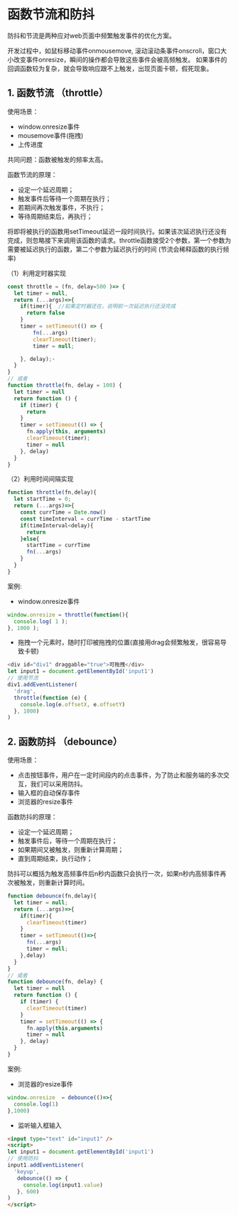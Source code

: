 # 函数节流和防抖

防抖和节流是两种应对web页面中频繁触发事件的优化方案。

开发过程中，如鼠标移动事件onmousemove, 滚动滚动条事件onscroll，窗口大小改变事件onresize，瞬间的操作都会导致这些事件会被高频触发。 如果事件的回调函数较为复杂，就会导致响应跟不上触发，出现页面卡顿，假死现象。

## 1. 函数节流 （throttle）

使用场景：
- window.onresize事件
- mousemove事件(拖拽)
- 上传进度

共同问题：函数被触发的频率太高。

函数节流的原理：

- 设定一个延迟周期；
- 触发事件后等待一个周期在执行；
- 若期间再次触发事件，不执行；
- 等待周期结束后，再执行；

将即将被执行的函数用setTimeout延迟一段时间执行。如果该次延迟执行还没有完成，则忽略接下来调用该函数的请求。throttle函数接受2个参数，第一个参数为需要被延迟执行的函数，第二个参数为延迟执行的时间 (节流会稀释函数的执行频率)


（1）利用定时器实现

```js
const throttle = (fn, delay=500 )=> {
  let timer = null,
  return (...args)=>{
    if(timer){  //如果定时器还在，说明前一次延迟执行还没完成
      return false
    }
    timer = setTimeout(() => {
        fn(...args)
        clearTimeout(timer);
        timer = null;

    }, delay);· 
  }
}
// 或者
function throttle(fn, delay = 100) {
  let timer = null
  return function () {
    if (timer) {
      return
    }
    timer = setTimeout(() => {
      fn.apply(this, arguments)
      clearTimeout(timer);
      timer = null
    }, delay)
  }
}
```
（2）利用时间间隔实现

```js
function throttle(fn,delay){
  let startTime = 0;
  return (...args)=>{
    const currTime = Date.now() 
    const timeInterval = currTime - startTime
    if(timeInterval<delay){
      return 
    }else{
      startTime = currTime
      fn(...args)
    }
  }
}
```

案例:
- window.onresize事件

```js
window.onresize = throttle(function(){
  console.log( 1 );
}, 1000 );
```
- 拖拽一个元素时，随时打印被拖拽的位置(直接用drag会频繁触发，很容易导致卡顿)

```js
<div id="div1" draggable="true">可拖拽</div>
let input1 = document.getElementById('input1')
// 使用节流
div1.addEventListener(
  'drag',
  throttle(function (e) {
    console.log(e.offsetX, e.offsetY)
  }, 1000)
)
```



## 2. 函数防抖 （debounce）

使用场景：

- 点击按钮事件，用户在一定时间段内的点击事件，为了防止和服务端的多次交互，我们可以采用防抖。
- 输入框的自动保存事件
- 浏览器的resize事件

函数防抖的原理：
  - 设定一个延迟周期；
  - 触发事件后，等待一个周期在执行；
  - 如果期间又被触发，则重新计算周期；
  - 直到周期结束，执行动作；

防抖可以概括为触发高频事件后n秒内函数只会执行一次，如果n秒内高频事件再次被触发，则重新计算时间。

```js
function debounce(fn,delay){
  let timer = null;
  return (...args)=>{
    if(timer){
      clearTimeout(timer)
    }
    timer = setTimeout(()=>{
      fn(...args)
      timer = null;
    },delay)
  }
}
// 或者
function debounce(fn, delay) {
  let timer = null
  return function () {
    if (timer) {
      clearTimeout(timer)
    }
    timer = setTimeout(() => {
      fn.apply(this,arguments)
      timer = null
    }, delay)
  }
}
```
案例:

- 浏览器的resize事件

```js
window.onresize  = debounce(()=>{
  console.log(1)
},1000)
```
- 监听输入框输入

```html
<input type="text" id="input1" />
<script>
let input1 = document.getElementById('input1')
// 使用防抖
input1.addEventListener(
  'keyup',
   debounce(() => {
     console.log(input1.value)
   }, 600)
)
</script>
```